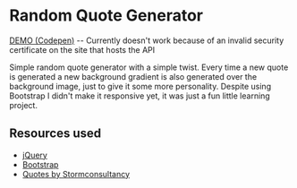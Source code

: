 # Random Quote Generator

[DEMO (Codepen)](http://codepen.io/marko-hologram/full/ZBWeaa/) -- Currently doesn't work because of an invalid security certificate on the site that hosts the API

Simple random quote generator with a simple twist. Every time a new quote is generated a new background gradient is also generated over the background image, just to give it some more personality. Despite using Bootstrap I didn't make it responsive yet, it was just a fun little learning project.

## Resources used

* [jQuery](https://jquery.com/)
* [Bootstrap](http://getbootstrap.com/)
* [Quotes by Stormconsultancy](http://quotes.stormconsultancy.co.uk/)
